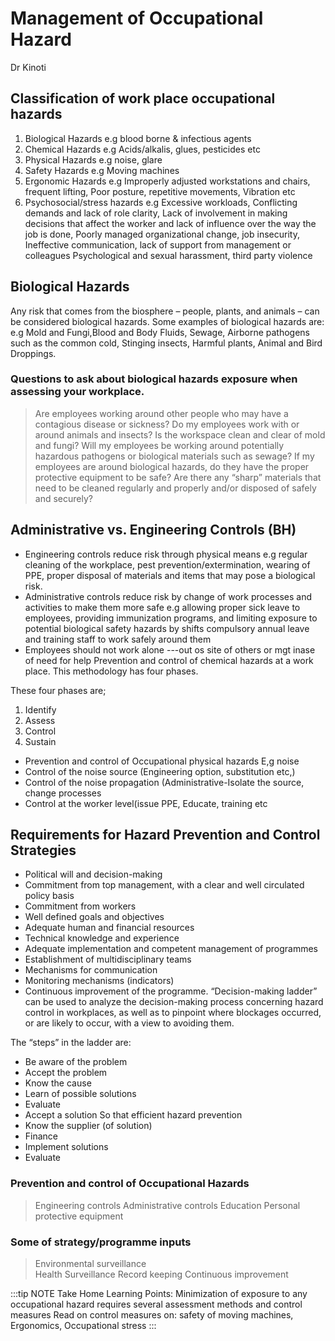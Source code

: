 ﻿---
sidebar_position: 1
---

# Management of Occupational Hazard

Dr Kinoti

## Classification of work place occupational hazards

1. Biological Hazards e.g blood borne & infectious agents
2. Chemical Hazards e.g Acids/alkalis, glues, pesticides etc
3. Physical Hazards e.g noise, glare
4. Safety Hazards e.g Moving machines
5. Ergonomic Hazards e.g Improperly adjusted workstations and chairs, frequent lifting, Poor posture, repetitive movements, Vibration etc
6. Psychosocial/stress hazards e.g Excessive workloads, Conflicting demands and lack of role clarity, Lack of involvement in making decisions that affect the worker and lack of influence over the way the job is done, Poorly managed organizational change, job insecurity, Ineffective communication, lack of support from management or colleagues Psychological and sexual harassment, third party violence

## Biological Hazards

Any risk that comes from the biosphere – people, plants, and animals – can be considered biological hazards. Some examples of biological hazards are: e.g Mold and Fungi,Blood and Body Fluids, Sewage, Airborne pathogens such as the common cold, Stinging insects, Harmful plants, Animal and Bird Droppings.

### Questions to ask about biological hazards exposure when assessing your workplace.

> Are employees working around other people who may have a contagious disease or sickness?
> Do my employees work with or around animals and insects?
> Is the workspace clean and clear of mold and fungi?
> Will my employees be working around potentially hazardous pathogens or biological materials such as sewage? If my employees are around biological hazards, do they have the proper protective equipment to be safe?
> Are there any “sharp” materials that need to be cleaned regularly and properly and/or disposed of safely and securely?

## Administrative vs. Engineering Controls (BH)

- Engineering controls reduce risk through physical means e.g regular cleaning of the workplace, pest prevention/extermination, wearing of PPE, proper disposal of materials and items that may pose a biological risk.
- Administrative controls reduce risk by change of work processes and activities to make them more safe e.g allowing proper sick leave to employees, providing immunization programs, and limiting exposure to potential biological safety hazards by shifts compulsory annual leave and training staff to work safely around them
- Employees should not work alone ---out os site of others or mgt inase of need for help Prevention and control of chemical hazards at a work place. This methodology has four phases.

These four phases are;

1. Identify
2. Assess
3. Control
4. Sustain

- Prevention and control of Occupational physical hazards E,g noise
- Control of the noise source (Engineering option, substitution etc,)
- Control of the noise propagation (Administrative-Isolate the source, change processes
- Control at the worker level(issue PPE, Educate, training etc

## Requirements for Hazard Prevention and Control Strategies

- Political will and decision-making
- Commitment from top management, with a clear and well circulated policy basis
- Commitment from workers
- Well defined goals and objectives
- Adequate human and financial resources
- Technical knowledge and experience
- Adequate implementation and competent management of programmes
- Establishment of multidisciplinary teams
- Mechanisms for communication
- Monitoring mechanisms (indicators)
- Continuous improvement of the programme. “Decision-making ladder” can be used to analyze the decision-making process concerning hazard control in workplaces, as well as to pinpoint where blockages occurred, or are likely to occur, with a view to avoiding them.

The “steps” in the ladder are:

- Be aware of the problem
- Accept the problem
- Know the cause
- Learn of possible solutions
- Evaluate
- Accept a solution So that efficient hazard prevention
- Know the supplier (of solution)
- Finance
- Implement solutions
- Evaluate

### Prevention and control of Occupational Hazards

> Engineering controls
> Administrative controls
> Education
> Personal protective equipment

### Some of strategy/programme inputs

> Environmental surveillance  
> Health Surveillance
> Record keeping
> Continuous improvement

:::tip NOTE
Take Home Learning Points:
Minimization of exposure to any occupational hazard requires several assessment methods and control measures
Read on control measures on: safety of moving machines, Ergonomics, Occupational stress
:::
